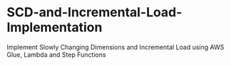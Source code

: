 # SCD-and-Incremental-Load-Implementation
Implement Slowly Changing Dimensions and Incremental Load using AWS Glue, Lambda and Step Functions
